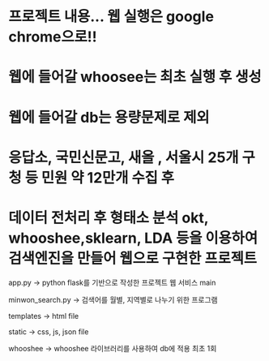 # 프로젝트 내용... 웹 실행은 google chrome으로!!

# 웹에 들어갈 whoosee는 최초 실행 후 생성

# 웹에 들어갈 db는 용량문제로 제외

# 응답소, 국민신문고, 새올 , 서울시 25개 구청 등 민원 약 12만개 수집 후
# 데이터 전처리 후 형태소 분석 okt, whooshee,sklearn, LDA 등을 이용하여  검색엔진을 만들어 웹으로 구현한 프로젝트

app.py -> python flask를 기반으로 작성한 프로젝트 웹 서비스 main

minwon_search.py -> 검색어를 월별, 지역별로 나누기 위한 프로그램

templates -> html file

static -> css, js, json file

whooshee -> whooshee 라이브러리를 사용하여 db에 적용 최초 1회 
